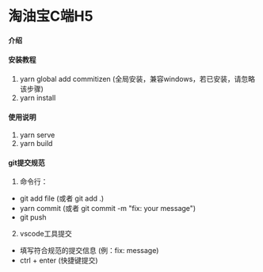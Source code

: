 # 淘油宝C端H5

#### 介绍

#### 安装教程

1. yarn global add commitizen (全局安装，兼容windows，若已安装，请忽略该步骤)
2. yarn install

#### 使用说明

1. yarn serve
2. yarn build 

#### git提交规范

1. 命令行：
  - git add file (或者 git add .)
  - yarn commit (或者 git commit -m "fix: your message")
  - git push

2. vscode工具提交
  - 填写符合规范的提交信息 (例：fix: message)
  - ctrl + enter (快捷键提交)


